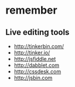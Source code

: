 remember
========

Live editing tools
------------------

* http://tinkerbin.com/
* http://tinker.io/
* http://jsfiddle.net
* http://dabblet.com
* http://cssdesk.com
* http://jsbin.com
